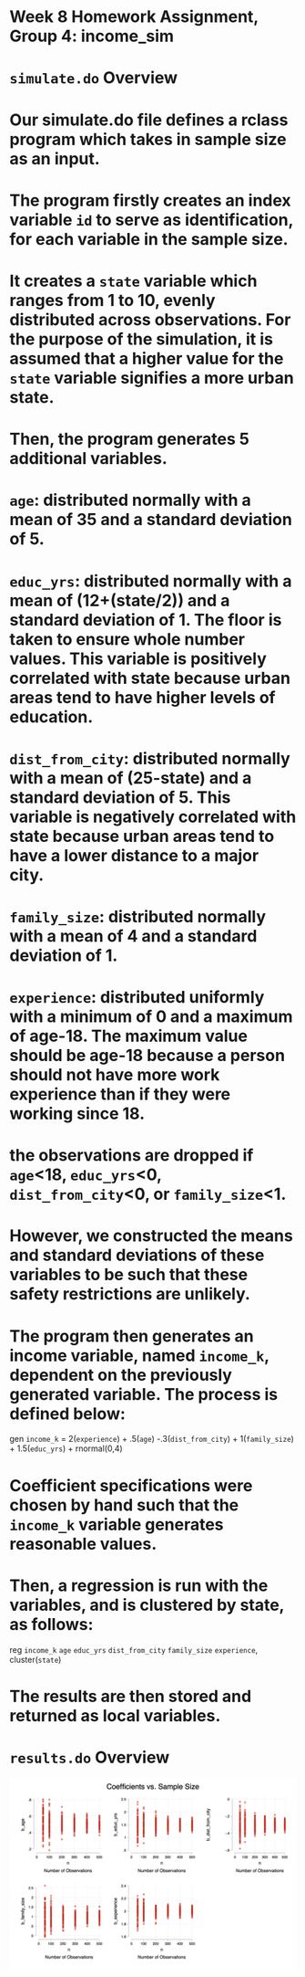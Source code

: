 # Week 8 Homework Assignment, Group 4: income_sim

# `simulate.do` Overview

# Our simulate.do file defines a rclass program which takes in sample size as an input.
# The program firstly creates an index variable `id` to serve as identification, for each variable in the sample size.
# It creates a `state` variable which ranges from 1 to 10, evenly distributed across observations. For the purpose of the simulation, it is assumed that a higher value for the `state` variable signifies a more urban state.
# Then, the program generates 5 additional variables.

# `age`: distributed normally with a mean of 35 and a standard deviation of 5.

# `educ_yrs`: distributed normally with a mean of (12+(state/2)) and a standard deviation of 1. The floor is taken to ensure whole number values. This variable is positively correlated with state because urban areas tend to have higher levels of education.

# `dist_from_city`: distributed normally with a mean of (25-state) and a standard deviation of 5. This variable is negatively correlated with state because urban areas tend to have a lower distance to a major city.

# `family_size`: distributed normally with a mean of 4 and a standard deviation of 1.

# `experience`: distributed uniformly with a minimum of 0 and a maximum of age-18. The maximum value should be age-18 because a person should not have more work experience than if they were working since 18.

# the observations are dropped if `age`<18, `educ_yrs`<0, `dist_from_city`<0, or `family_size`<1.
# However, we constructed the means and standard deviations of these variables to be such that these safety restrictions are unlikely.

# The program then generates an income variable, named `income_k`, dependent on the previously generated variable. The process is defined below:

gen `income_k` = 2(`experience`) + .5(`age`) -.3(`dist_from_city`) + 1(`family_size`) + 1.5(`educ_yrs`) + rnormal(0,4)

# Coefficient specifications were chosen by hand such that the `income_k` variable generates reasonable values.

# Then, a regression is run with the variables, and is clustered by state, as follows:

reg `income_k` `age` `educ_yrs` `dist_from_city` `family_size` `experience`, cluster(`state`)

# The results are then stored and returned as local variables.

# `results.do` Overview

![Income Graph](income_sim_scatter.png)
